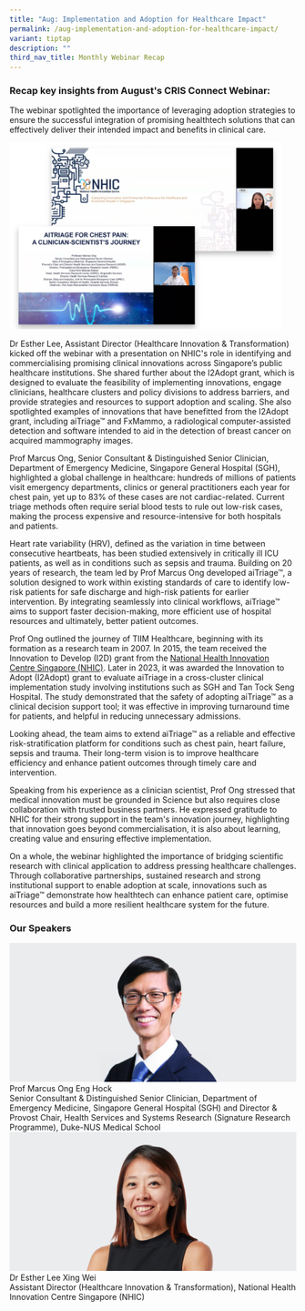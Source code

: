 ```yaml
---
title: "Aug: Implementation and Adoption for Healthcare Impact"
permalink: /aug-implementation-and-adoption-for-healthcare-impact/
variant: tiptap
description: ""
third_nav_title: Monthly Webinar Recap
---
```

<h3>Recap key insights from August's CRIS Connect Webinar:</h3>
<p>The webinar spotlighted the importance of leveraging adoption strategies
to ensure the successful integration of promising healthtech solutions
that can effectively deliver their intended impact and benefits in clinical
care.</p>
<div class="isomer-image-wrapper">
<img style="width: 95%;" height="auto" width="100%" alt="" src="/images/CRIS Connect/CRIS_Connect_Website_Collage_Aug.jpg">
</div>
<p>Dr Esther Lee, Assistant Director (Healthcare Innovation &amp; Transformation)
kicked off the webinar with a presentation on NHIC's role in identifying
and commercialising promising clinical innovations across Singapore’s public
healthcare institutions. She shared further about the I2Adopt grant, which
is designed to evaluate the feasibility of implementing innovations, engage
clinicians, healthcare clusters and policy divisions to address barriers,
and provide strategies and resources to support adoption and scaling. She
also spotlighted examples of innovations that have benefitted from the
I2Adopt grant, including aiTriage™ and FxMammo, a radiological computer-assisted
detection and software intended to aid in the detection of breast cancer
on acquired mammography images.</p>
<p>Prof Marcus Ong, Senior Consultant &amp; Distinguished Senior Clinician,
Department of Emergency Medicine, Singapore General Hospital (SGH), highlighted
a global challenge in healthcare: hundreds of millions of patients visit
emergency departments, clinics or general practitioners each year for chest
pain, yet up to 83% of these cases are not cardiac-related. Current triage
methods often require serial blood tests to rule out low-risk cases, making
the process expensive and resource-intensive for both hospitals and patients.</p>
<p>Heart rate variability (HRV), defined as the variation in time between
consecutive heartbeats, has been studied extensively in critically ill
ICU patients, as well as in conditions such as sepsis and trauma. Building
on 20 years of research, the team led by Prof Marcus Ong developed aiTriage™,
a solution designed to work within existing standards of care to identify
low-risk patients for safe discharge and high-risk patients for earlier
intervention. By integrating seamlessly into clinical workflows, aiTriage™
aims to support faster decision-making, more efficient use of hospital
resources and ultimately, better patient outcomes.</p>
<p>Prof Ong outlined the journey of TIIM Healthcare, beginning with its formation
as a research team in 2007. In 2015, the team received the Innovation to
Develop (I2D) grant from the <a href="https://www.nhic.sg" rel="noopener nofollow" target="_blank">National Health Innovation Centre Singapore (NHIC)</a>.
Later in 2023, it was awarded the Innovation to Adopt (I2Adopt) grant to
evaluate aiTriage in a cross-cluster clinical implementation study involving
institutions such as SGH and Tan Tock Seng Hospital. The study demonstrated
that the safety of adopting aiTriage™ as a clinical decision support tool;
it was effective in improving turnaround time for patients, and helpful
in reducing unnecessary admissions.</p>
<p>Looking ahead, the team aims to extend aiTriage™ as a reliable and effective
risk-stratification platform for conditions such as chest pain, heart failure,
sepsis and trauma. Their long-term vision is to improve healthcare efficiency
and enhance patient outcomes through timely care and intervention.</p>
<p>Speaking from his experience as a clinician scientist, Prof Ong stressed
that medical innovation must be grounded in Science but also requires close
collaboration with trusted business partners. He expressed gratitude to
NHIC for their strong support in the team's innovation journey, highlighting
that innovation goes beyond commercialisation, it is also about learning,
creating value and ensuring effective implementation.</p>
<p>On a whole, the webinar highlighted the importance of bridging scientific
research with clinical application to address pressing healthcare challenges.
Through collaborative partnerships, sustained research and strong institutional
support to enable adoption at scale, innovations such as aiTriage™ demonstrate
how healthtech can enhance patient care, optimise resources and build a
more resilient healthcare system for the future.</p>
<h3>Our Speakers</h3>
<div class="isomer-card-grid">
<div class="isomer-card">
<div class="isomer-card-image">
<div class="isomer-image-wrapper">
<img style="width: 100%" height="auto" width="100%" alt="Placeholder image" src="/images/CRIS Connect/CRIS_Connect_Aug_Dr_Marcus_NHIC.jpg">
</div>
</div>
<div class="isomer-card-body">
<div class="isomer-card-title">Prof Marcus Ong Eng Hock</div>
<div class="isomer-card-description">Senior Consultant &amp; Distinguished Senior Clinician, Department of
Emergency Medicine, Singapore General Hospital (SGH) and Director &amp;
Provost Chair, Health Services and Systems Research (Signature Research
Programme), Duke-NUS Medical School</div>
</div>
</div>
<div class="isomer-card">
<div class="isomer-card-image">
<div class="isomer-image-wrapper">
<img style="width: 100%" height="auto" width="100%" alt="Placeholder image" src="/images/CRIS Connect/CRIS_Connect_Aug_Dr_Esther_Lee_NHIC.jpg">
</div>
</div>
<div class="isomer-card-body">
<div class="isomer-card-title">Dr Esther Lee Xing Wei</div>
<div class="isomer-card-description">Assistant Director (Healthcare Innovation &amp; Transformation), National
Health Innovation Centre Singapore (NHIC)</div>
</div>
</div>
</div>
<p></p>